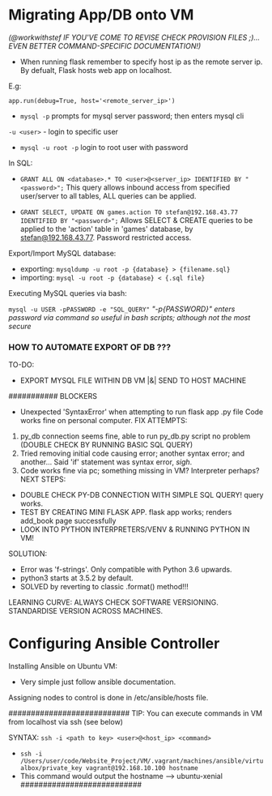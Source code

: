 # Migrating App/DB onto VM

*(@workwithstef IF YOU'VE COME TO REVISE CHECK PROVISION FILES ;)... EVEN BETTER COMMAND-SPECIFIC DOCUMENTATION!)*

- When running flask remember to specify host ip as the remote server ip. 
By defualt, Flask hosts web app on localhost.

E.g:

`app.run(debug=True, host='<remote_server_ip>')`


- `mysql -p` prompts for mysql server password; then enters mysql cli

`-u <user>` - login to specific user

- `mysql -u root -p` login to root user with password

In SQL:

- `GRANT ALL ON <database>.* TO <user>@<server_ip> IDENTIFIED BY "<password>";`
This query allows inbound access from specified user/server to all <database>
tables, ALL queries can be applied.

- `GRANT SELECT, UPDATE ON games.action TO stefan@192.168.43.77 IDENTIFIED BY "<password>";`
Allows SELECT & CREATE queries to be applied to the 'action' table in 'games' database, by stefan@192.168.43.77.
Password restricted access.

Export/Import MySQL database:

- exporting: `mysqldump -u root -p {database} > {filename.sql}`
- importing: `mysql -u root -p {database} < {.sql file}`

Executing MySQL queries via bash:

`mysql -u USER -pPASSWORD -e "SQL_QUERY"`
*"-p{PASSWORD}" enters password via command so useful in bash scripts; although not the most secure*


### HOW TO AUTOMATE EXPORT OF DB ???

TO-DO:
-  EXPORT MYSQL FILE WITHIN DB VM |&| SEND TO HOST MACHINE



########### BLOCKERS

- Unexpected 'SyntaxError' when attempting to run flask app .py file
Code works fine on personal computer.
FIX ATTEMPTS:
1. py_db connection seems fine, able to run py_db.py script no problem
(DOUBLE CHECK BY RUNNING BASIC SQL QUERY)
2. Tried removing initial code causing error; another syntax error; and another...
Said 'if' statement was syntax error, *sigh*.
3. Code works fine via pc; something missing in VM? Interpreter perhaps?
NEXT STEPS: 
- DOUBLE CHECK PY-DB CONNECTION WITH SIMPLE SQL QUERY! query works.
- TEST BY CREATING MINI FLASK APP. flask app works; renders add_book page successfully
- LOOK INTO PYTHON INTERPRETERS/VENV & RUNNING PYTHON IN VM!

SOLUTION:
- Error was 'f-strings'. Only compatible with Python 3.6 upwards. 
- python3 starts at 3.5.2 by default.
- SOLVED by reverting to classic .format() method!!!

LEARNING CURVE: ALWAYS CHECK SOFTWARE VERSIONING. STANDARDISE VERSION ACROSS MACHINES.


# Configuring Ansible Controller 


Installing Ansible on Ubuntu VM:
- Very simple just follow ansible documentation.

Assigning nodes to control is done in /etc/ansible/hosts file.

###########################
TIP: You can execute commands in VM from localhost via ssh (see below)

 SYNTAX: `ssh -i <path to key> <user>@<host_ip> <command>`
- `ssh -i /Users/user/code/Website_Project/VM/.vagrant/machines/ansible/virtualbox/private_key vagrant@192.168.10.100 hostname`
- This command would output the hostname --> ubuntu-xenial
###########################
